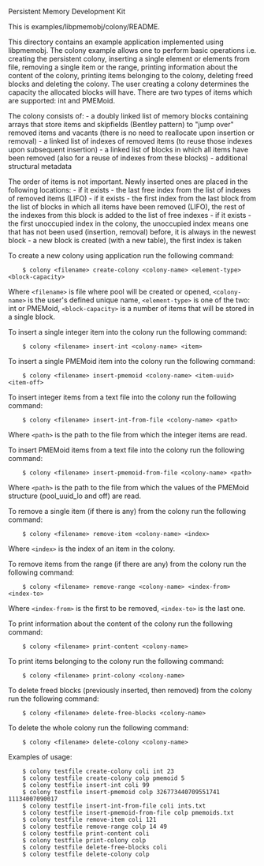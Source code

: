 Persistent Memory Development Kit

This is examples/libpmemobj/colony/README.

This directory contains an example application implemented using libpmemobj.
The colony example allows one to perform basic operations i.e. creating the
persistent colony, inserting a single element or elements from file, removing a
single item or the range, printing information about the content of the colony,
printing items belonging to the colony, deleting freed blocks and deleting the
colony. The user creating a colony determines the capacity the allocated blocks
will have. There are two types of items which are supported: int and PMEMoid.

The colony consists of:
	- a doubly linked list of memory blocks containing arrays that store
	items and skipfields (Bentley pattern) to "jump over" removed items and
	vacants (there is no need to reallocate upon insertion or removal)
	- a linked list of indexes of removed items (to reuse those indexes
	upon subsequent insertion)
	- a linked list of blocks in which all items have been removed (also for
	a reuse of indexes from these blocks)
	- additional structural metadata

The order of items is not important. Newly inserted ones are placed in the
following locations:
	- if it exists - the last free index from the list of indexes of removed
	items (LIFO)
	- if it exists - the first index from the last block from the list of
	blocks in which all items have been removed (LIFO), the rest of the
	indexes from this block is added to the list of free indexes
	- if it exists - the first unoccupied index in the colony, the
	unoccupied index means one that has not been used (insertion, removal)
	before, it is always in the newest block
	- a new block is created (with a new table), the first index is taken


To create a new colony using application run the following command:
```
	$ colony <filename> create-colony <colony-name> <element-type> <block-capacity>
```

Where `<filename>` is file where pool will be created or opened, `<colony-name>`
is the user's defined unique name, `<element-type>` is one of the two: int or
PMEMoid, `<block-capacity>` is a number of items that will be stored in a single
block.

To insert a single integer item into the colony run the following command:
```
	$ colony <filename> insert-int <colony-name> <item>
```

To insert a single PMEMoid item into the colony run the following command:
```
	$ colony <filename> insert-pmemoid <colony-name> <item-uuid> <item-off>
```

To insert integer items from a text file into the colony run the following
command:
```
	$ colony <filename> insert-int-from-file <colony-name> <path>
```

Where `<path>` is the path to the file from which the integer items are read.

To insert PMEMoid items from a text file into the colony run the following
command:
```
	$ colony <filename> insert-pmemoid-from-file <colony-name> <path>
```

Where `<path>` is the path to the file from which the values of the PMEMoid
structure (pool_uuid_lo and off) are read.

To remove a single item (if there is any) from the colony run the following
command:
```
	$ colony <filename> remove-item <colony-name> <index>
```

Where `<index>` is the index of an item in the colony.

To remove items from the range (if there are any) from the colony run the
following command:
```
	$ colony <filename> remove-range <colony-name> <index-from> <index-to>
```

Where `<index-from>` is the first to be removed, `<index-to>` is the last one.

To print information about the content of the colony run the following command:
```
	$ colony <filename> print-content <colony-name>
```

To print items belonging to the colony run the following command:
```
	$ colony <filename> print-colony <colony-name>
```

To delete freed blocks (previously inserted, then removed) from the colony run
the following command:
```
	$ colony <filename> delete-free-blocks <colony-name>
```

To delete the whole colony run the following command:
```
	$ colony <filename> delete-colony <colony-name>
```

Examples of usage:
```
	$ colony testfile create-colony coli int 23
	$ colony testfile create-colony colp pmemoid 5
	$ colony testfile insert-int coli 99
	$ colony testfile insert-pmemoid colp 326773440709551741 11134007090017
	$ colony testfile insert-int-from-file coli ints.txt
	$ colony testfile insert-pmemoid-from-file colp pmemoids.txt
	$ colony testfile remove-item coli 121
	$ colony testfile remove-range colp 14 49
	$ colony testfile print-content coli
	$ colony testfile print-colony colp
	$ colony testfile delete-free-blocks coli
	$ colony testfile delete-colony colp
```
